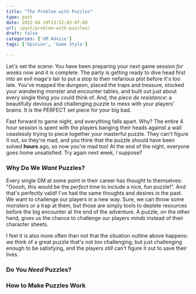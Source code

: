 ```yaml
---
title: "The Problem with Puzzles"
type: post
date: 2022-04-19T13:52:03-07:00
url: /post/problem-with-puzzles/
draft: false
categories: ['GM Advice']
tags: ['Opinion', 'Game Style'] 

---
```


Let's set the scene: You have been preparing your next game session *for weeks* now and it is complete. The party is getting ready to dive head first into an evil mage's lair to put a stop to their nefarious plot before it's too late. You've mapped the dungeon, placed the traps and treasure, stocked your wandering monster and encounter tables, and built out just about every single thing you could think of. And, the *piece de resistance*: a beautifully devious and challenging puzzle to mess with your players' brains. It is the PERFECT set piece for your big bad.

Fast forward to game night, and everything falls apart. Why? The entire 4 hour session is spent with the players banging their heads against a wall ceaslessly trying to piece together your masterful puzzle. They can't figure it out, so they're mad, and you think that the puzzle should have been solved **hours** ago, so now you're mad too! At the end of the night, everyone goes home unsatisfied. Try again next week, I suppose?

### Why Do We *Want* Puzzles?
Every single GM at some point in their career has thought to themselves: "Ooooh, this would be the *perfect* time to include a nice, fun puzzle!". And that's perfectly valid! I've had the same thoughts and desires in the past. We want to challenge our players in a new way. Sure, we can throw some monsters or a trap at them, but those are simply tools to deplete resources before the big encounter at the end of the adventure. A puzzle, on the other hand, gives us the chance to challenge our players *minds* instead of their character sheets.

I feel it is also more often than not that the situation outline above happens: we think of a great puzzle that's not *too* challenging, but just challenging enough to be satisfying, and the players *still* can't figure it out to save their lives. 
### Do You *Need* Puzzles?

### How to Make Puzzles Work
